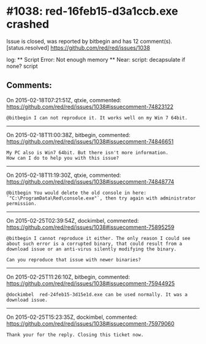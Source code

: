 
#1038: red-16feb15-d3a1ccb.exe crashed
================================================================================
Issue is closed, was reported by bitbegin and has 12 comment(s).
[status.resolved]
<https://github.com/red/red/issues/1038>

log:
*\* Script Error: Not enough memory
*\* Near: script: decapsulate
if none? script



Comments:
--------------------------------------------------------------------------------

On 2015-02-18T07:21:51Z, qtxie, commented:
<https://github.com/red/red/issues/1038#issuecomment-74823122>

    @bitbegin I can not reproduce it. It works well on my Win 7 64bit.

--------------------------------------------------------------------------------

On 2015-02-18T11:00:38Z, bitbegin, commented:
<https://github.com/red/red/issues/1038#issuecomment-74846651>

    My PC also is Win7 64bit. But there isn't more information.
    How can I do to help you with this issue?

--------------------------------------------------------------------------------

On 2015-02-18T11:19:30Z, qtxie, commented:
<https://github.com/red/red/issues/1038#issuecomment-74848774>

    @bitbegin You would delete the old console in here: `"C:\ProgramData\Red\console.exe"`, then try again with administrator permission.

--------------------------------------------------------------------------------

On 2015-02-25T02:39:54Z, dockimbel, commented:
<https://github.com/red/red/issues/1038#issuecomment-75895259>

    @bitbegin I cannot reproduce it either. The only reason I could see about such error is a corrupted binary, that could result from a download issue or an anti-virus silently modifying the binary.
    
    Can you reproduce that issue with newer binaries?

--------------------------------------------------------------------------------

On 2015-02-25T11:26:10Z, bitbegin, commented:
<https://github.com/red/red/issues/1038#issuecomment-75944925>

    @dockimbel  red-24feb15-3d15e1d.exe can be used normally. It was a download issue.

--------------------------------------------------------------------------------

On 2015-02-25T15:23:35Z, dockimbel, commented:
<https://github.com/red/red/issues/1038#issuecomment-75979060>

    Thank your for the reply. Closing this ticket now.

